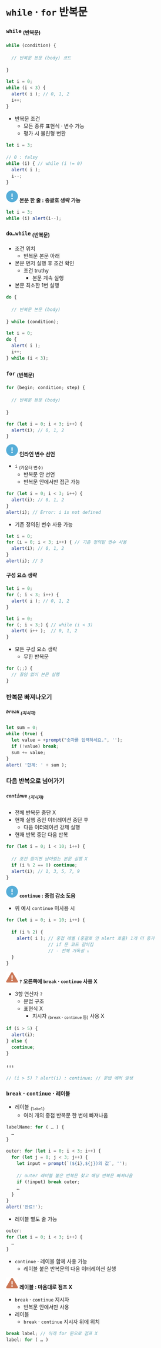 `while` · `for` 반복문
=================

### `while` <sub>(반복문)</sub>

```javascript
while (condition) {

  // 반복문 본문 (body) 코드

}
```
```javascript
let i = 0;
while (i < 3) {
  alert( i ); // 0, 1, 2
  i++;
}
```
- 반복문 조건
  - 모든 종류 표현식 · 변수 가능
  - 평가 시 불린형 변환
```javascript
let i = 3;

// 0 : falsy
while (i) { // while (i != 0)
  alert( i );
  i--;
}
```

<img class="icon" src="../../images/commons/icons/circle-exclamation-solid.svg" /> **본문 한 줄 : 중괄호 생략 가능</sub>**

```javascript
let i = 3;
while (i) alert(i--);
```

### `do…while` <sub>(반복문)</sub>
- 조건 위치
  - 반복문 본문 아래
- 본문 먼저 실행 후 조건 확인
  - 조건 truthy
    - 본문 계속 실행
- 본문 최소한 1번 실행
```javascript
do {

  // 반복문 본문 (body)

} while (condition);
```
```javascript
let i = 0;
do {
  alert( i );
  i++;
} while (i < 3);
```

### `for` <sub>(반복문)</sub>
```javascript
for (begin; condition; step) {

  // 반복문 본문 (body)

}
```
```javascript
for (let i = 0; i < 3; i++) {
  alert(i); // 0, 1, 2
}
```

<img class="icon" src="../../images/commons/icons/circle-exclamation-solid.svg" /> **인라인 변수 선언**

- `i` <sub>(카운터 변수)</sub>
  - 반복문 안 선언
  - 반복문 안에서만 접근 가능
```javascript
for (let i = 0; i < 3; i++) {
  alert(i); // 0, 1, 2
}
alert(i); // Error: i is not defined
```
- 기존 정의된 변수 사용 가능
```javascript
let i = 0;
for (i = 0; i < 3; i++) { // 기존 정의된 변수 사용
  alert(i); // 0, 1, 2
}
alert(i); // 3
```

#### 구성 요소 생략
```javascript
let i = 0;
for (; i < 3; i++) {
  alert( i ); // 0, 1, 2
}
```
```javascript
let i = 0;
for (; i < 3;) { // while (i < 3)
  alert( i++ );  // 0, 1, 2
}
```
- 모든 구성 요소 생략
  - 무한 반복문
```javascript
for (;;) {
  // 끊임 없이 본문 실행
}
```

### 반복문 빠져나오기

##### `break` <sub>(지시자)</sub>
```javascript
let sum = 0;
while (true) {
  let value = +prompt("숫자를 입력하세요.", '');
  if (!value) break;
  sum += value;
}
alert( '합계: ' + sum );
```

### 다음 반복으로 넘어가기

##### `continue` <sub>(지시자)</sub>
- 전체 반복문 중단 X
- 현재 실행 중인 이터레이션 중단 후
  - 다음 이터레이션 강제 실행
- 현재 반복 중단  다음 반복
```javascript
for (let i = 0; i < 10; i++) {

  // 조건 참이면 남아있는 본문 실행 X
  if (i % 2 == 0) continue;
  alert(i); // 1, 3, 5, 7, 9
}
```

<img class="icon" src="../../images/commons/icons/circle-exclamation-solid.svg" /> **`continue` : 중첩 감소 도움**

- 위 예시 `continue` 미사용 시
```javascript
for (let i = 0; i < 10; i++) {

  if (i % 2) {
    alert( i ); // 중첩 레벨 (중괄호 안 alert 호출) 1개 더 증가
                // if 문 코드 길어짐
                // - 전체 가독성 ↓
  }
}
```

<img class="icon" src="../../images/commons/icons/triangle-exclamation-solid.svg" /> **`?` 오른쪽에 `break` · `continue` 사용 X**

- 3항 연산자 `?`
  - 문법 구조
  - 표현식 X
    - 지시자 <sub>(`break` · `continue` 등)</sub> 사용 X
```javascript
if (i > 5) {
  alert(i);
} else {
  continue;
}

↓↓↓

// (i > 5) ? alert(i) : continue; // 문법 에러 발생
```

### `break` · `continue` · `레이블`
- 레이블 <sub>(`label`)</sub>
  - 여러 개의 중첩 반복문 한 번에 빠져나옴
```javascript
labelName: for ( … ) {
  …
}
```
```javascript
outer: for (let i = 0; i < 3; i++) {
  for (let j = 0; j < 3; j++) {
    let input = prompt(`(${i},${j})의 값`, '');

    // outer 레이블 붙은 반복문 찾고 해당 반복문 빠져나옴
    if (!input) break outer;
    …
  }
}
alert('완료!');
```
- 레이블 별도 줄 가능
```javascript
outer:
for (let i = 0; i < 3; i++) {
  …
}
```
- `continue` · 레이블 함께 사용 가능
  - 레이블 붙은 반복문의 다음 이터레이션 실행

<img class="icon" src="../../images/commons/icons/triangle-exclamation-solid.svg" /> **레이블 : 마음대로 점프 X**

- `break` · `continue` 지시자
  - 반복문 안에서만 사용
- 레이블
  - `break` · `continue` 지시자 위에 위치
```javascript
break label; // 아래 for 문으로 점프 X
label: for ( … )
```
